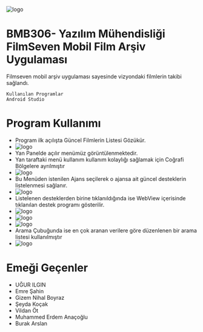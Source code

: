 ![logo](/app/src/main/res/drawable/menu.png)
# BMB306- Yazılım Mühendisliği FilmSeven Mobil Film Arşiv Uygulaması

Filmseven mobil arşiv uygulaması sayesinde vizyondaki filmlerin takibi sağlandı.
```
Kullanılan Programlar 
Android Studio

```



# Program Kullanımı
* Program ilk açılışta Güncel Filmlerin Listesi Gözükür. 
* ![logo](/SS/1.png)
* Yan Panelde açılır menümüz görüntülenmektedir.
* Yan taraftaki menü kullanım kullanım kolaylığı sağlamak için Coğrafi Bölgelere ayrılmıştır
*  ![logo](/SS/6.png)
* Bu Menüden istenilen Ajans seçilerek o ajansa ait güncel desteklerin listelenmesi sağlanır.
*  ![logo](/SS/2.png)
* Listelenen desteklerden birine tıklanıldığında ise WebView içerisinde tıklanılan destek programı gösterilir.
*  ![logo](/SS/3.png)
*  ![logo](/SS/4.png)
*  ![logo](/SS/5.png)
* Arama Çubuğunda ise en çok aranan verilere göre düzenlenen bir arama listesi kullanılmıştır
*  ![logo](/SS/7.png)

# Emeği Geçenler
* UĞUR ILGIN
* Emre Şahin
* Gizem Nihal Boyraz
* Şeyda Koçak
* Vildan Öt
* Muhammed Erdem Anaçoğlu
* Burak Arslan

